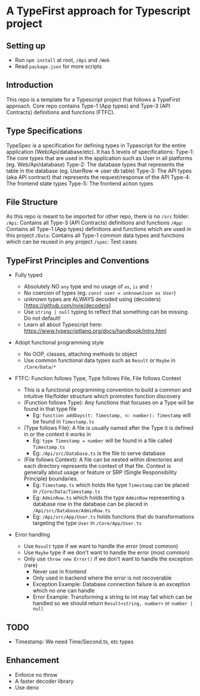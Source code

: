 # A TypeFirst approach for Typescript project

## Setting up
- Run `npm install` at root, `/Api` and `/Web`
- Read `package.json` for more scripts

## Introduction
This repo is a template for a Typescript project that follows a TypeFirst approach.
Core repo contains Type-1 (App types) and Type-3 (API Contracts) definitions and functions (FTFC).

## Type Specifications
TypeSpec is a specification for defining types in Typescript for the entire application (Web/Api/database/etc).
It has 5 levels of specifications:
Type-1: The core types that are used in the application such as User in all platforms (eg. Web/Api/database)
Type-2: The database types that represents the table in the database (eg. UserRow => user db table)
Type-3: The API types (aka API contract) that represents the request/response of the API 
Type-4: The frontend state types
Type-5: The frontend action types

## File Structure
As this repo is meant to be imported for other repo, there is no `/src` folder.
`/Api`: Contains all Type-3 (API Contracts) definitions and functions
`/App`: Contains all Type-1 (App types) definitions and functions which are used in this project
`/Data`: Contains all Type-1 common data types and functions which can be reused in any project
`/spec`: Test cases

## TypeFirst Principles and Conventions
- Fully typed 
  - Absolutely NO `any` type and no usage of `as`, `is` and `!` 
  - No coercion of types (eg. `const user = unknownJson as User`)
  - unknown types are ALWAYS decoded using (decoders)[https://github.com/nvie/decoders]
  - Use `string | null` typing to reflect that something can be missing. Do not default!
  - Learn all about Typescript here: https://www.typescriptlang.org/docs/handbook/intro.html

- Adopt functional programming style 
  - No OOP, classes, attaching methods to object
  - Use common functional data types such as `Result` or `Maybe` in `/Core/Data/*`

- FTFC: Function follows Type, Type follows File, File follows Context
  - This is a functional programming convention to build a common and intuitive file/folder structure which promotes function discovery
  - (Function follows Type): Any functions that focuses on a Type will be found in that type file
    - Eg: `function addDays(t: Timestamp, n: number): Timestamp` will be found in `Timestamp.ts`
  - (Type follows File): A file is usually named after the Type it is defined in or the context it works in
    - Eg: `type Timestamp = number` will be found in a file called `Timestamp.ts`
    - Eg: `/Api/src/Database.ts` is the file to serve database
  - (File follows Context): A file can be nested within directories and each directory represents the context of that file.
    Context is generally about usage or feature or SRP (Single Responsibility Principle) boundaries.
    - Eg: `Timestamp.ts` which holds the type `Timestamp` can be placed in `/Core/Data/Timestamp.ts`
    - Eg: `AdminRow.ts` which holds the type `AdminRow` representing a database row in the database can be placed in `/Api/src/Database/AdminRow.ts`
    - Eg: `/Api/src/App/User.ts` holds functions that do transformations targeting the type `User` in `/Core/App/User.ts`

- Error handling
  - Use `Result` type if we want to handle the error (most common)
  - Use `Maybe` type if we don't want to handle the error (most common)
  - Only use `throw new Error()` if we don't want to handle the exception (rare)
    - Never use in frontend
    - Only used in backend where the error is not recoverable
    - Exception Example: Database connection failure is an exception which no one can handle
    - Error Example: Transforming a string to int may fail which can be handled 
      so we should return `Result<string, number>` or `number | null`

## TODO
- Timestamp: We need Time/Second.ts, etc types

## Enhancement
- Enforce no throw
- A faster decoder library
- Use deno
